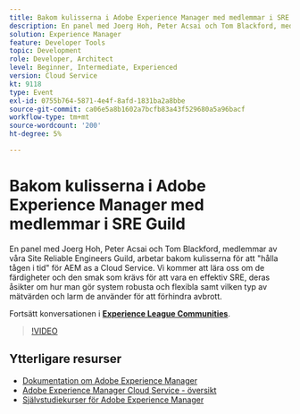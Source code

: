 ```yaml
---
title: Bakom kulisserna i Adobe Experience Manager med medlemmar i SRE Guild
description: En panel med Joerg Hoh, Peter Acsai och Tom Blackford, medlemmar av våra Site Reliable Engineers Guild, arbetar bakom kulisserna för att "hålla tågen i tid" för AEM as a Cloud Service. Vi kommer att lära oss om de färdigheter och den smak som krävs för att vara en effektiv SRE, deras åsikter om hur man gör system robusta och flexibla samt vilken typ av mätvärden och larm de använder för att förhindra avbrott.
solution: Experience Manager
feature: Developer Tools
topic: Development
role: Developer, Architect
level: Beginner, Intermediate, Experienced
version: Cloud Service
kt: 9118
type: Event
exl-id: 0755b764-5871-4e4f-8afd-1831ba2a8bbe
source-git-commit: ca06e5a8b1602a7bcfb83a43f529680a5a96bacf
workflow-type: tm+mt
source-wordcount: '200'
ht-degree: 5%

---
```


# Bakom kulisserna i Adobe Experience Manager med medlemmar i SRE Guild

En panel med Joerg Hoh, Peter Acsai och Tom Blackford, medlemmar av våra Site Reliable Engineers Guild, arbetar bakom kulisserna för att &quot;hålla tågen i tid&quot; för AEM as a Cloud Service. Vi kommer att lära oss om de färdigheter och den smak som krävs för att vara en effektiv SRE, deras åsikter om hur man gör system robusta och flexibla samt vilken typ av mätvärden och larm de använder för att förhindra avbrott.

Fortsätt konversationen i **[Experience League Communities](https://adobe.ly/2WoCVOU)**.

>[!VIDEO](https://video.tv.adobe.com/v/337527/?quality=12&learn=on&hidetitle=true)

## Ytterligare resurser

- [Dokumentation om Adobe Experience Manager ](https://experienceleague.adobe.com/docs/experience-manager-cloud-service.html)
- [Adobe Experience Manager Cloud Service - översikt](https://experienceleague.adobe.com/docs/experience-manager-cloud-service/overview/home.html)
- [Självstudiekurser för Adobe Experience Manager](https://experienceleague.adobe.com/docs/experience-manager-tutorials.html)

